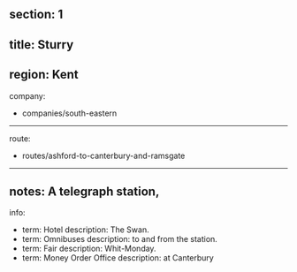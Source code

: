 section: 1
----
title: Sturry
----
region: Kent
----
company:
- companies/south-eastern
----
route:
- routes/ashford-to-canterbury-and-ramsgate
----
notes: A telegraph station,
----
info:
- term: Hotel
  description: The Swan.
- term: Omnibuses
  description: to and from the station.
- term: Fair
  description: Whit-Monday.
- term: Money Order Office
  description: at Canterbury
